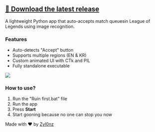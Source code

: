 ## [📗 Download the latest release](https://github.com/Zyl0nz/League-of-Legends-Auto-Accept/releases/download/1.0.0/LeageOfLegendsAutoAcceptByZyl0nz1.0.0.zip)

A lightweight Python app that auto-accepts match queuesin League of Legends using image recognition.

### Features
- Auto-detects "Accept" button
- Supports multiple regions (EN & KR)
- Custom animated UI with CTk and PIL
- Fully standalone executable

![](https://i.ibb.co/5WPHnc7s/League-Of-Legends-Auto-Accept-By-Zyl0nz.jpg)
### How to use?
1. Run the "Ruin first.bat" file
2. Run the app
3. Press **Start**
4. Start gooning because no one can stop you now

Made with ❤️ by [Zyl0nz](https://github.com/Zyl0nz)
